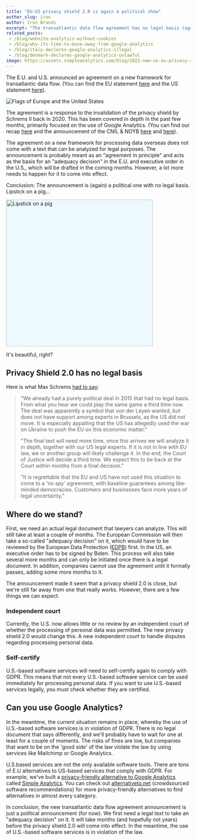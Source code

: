 ```yaml
---
title: "EU-US privacy shield 2.0 is again a political show"
author_slug: iron
author: Iron Brands
excerpt: "The transatlantic data flow agreement has no legal basis (again). The privacy Shield 2.0 is just political nonsense."
related_posts:
 - /blog/website-analytics-without-cookies
 - /blog/why-its-time-to-move-away-from-google-analytics
 - /blog/italy-declares-google-analytics-illegal
 - /blog/denmark-declares-google-analytics-unlawful
image: https://assets.simpleanalytics.com/blog/2022-new-us-eu-privacy-shield/social-media.png
---
```


The E.U. and U.S. announced an agreement on a new framework for transatlantic data flow. (You can find the EU statement [here](https://ec.europa.eu/commission/presscorner/detail/en/STATEMENT_21_1443) and the US statement [here](https://www.whitehouse.gov/briefing-room/speeches-remarks/2022/03/25/remarks-by-president-biden-and-european-commission-president-ursula-von-der-leyen-in-joint-press-statement/)).

<img src="https://assets.simpleanalytics.com/blog/2022-new-us-eu-privacy-shield/background-image.png" alt="Flags of Europe and the United States" class="border-radius" />

The agreement is a response to the invalidation of the privacy shield by Schrems II back in 2020. This has been covered in depth in the past few months, primarily focused on the use of Google Analytics. (You can find our recap [here](https://blog.simpleanalytics.com/will-google-analytics-be-banned-in-the-eu) and the announcement of the CNIL & NOYB [here](https://www.cnil.fr/en/use-google-analytics-and-data-transfers-united-states-cnil-orders-website-manageroperator-comply) and [here](https://noyb.eu/en/austrian-dsb-eu-us-data-transfers-google-analytics-illegal)).

The agreement on a new framework for processing data overseas does not come with a text that can be analyzed for legal purposes. The announcement is probably meant as an "agreement in principle" and acts as the basis for an "adequacy decision" in the E.U. and executive order in the U.S., which will be drafted in the coming months. However, a lot more needs to happen for it to come into effect.

Conclusion: The announcement is (again) a political one with no legal basis. Lipstick on a pig...

<img src="https://assets.simpleanalytics.com/blog/2022-new-us-eu-privacy-shield/lipstick-on-a-pig.png" alt="Lipstick on a pig" class="border-radius" style="width: 400px; margin: 0 auto; background-color: #eef9ff;" />
<p class="caption" markdown="1">
  It's beautiful, right?
</p>

## Privacy Shield 2.0 has no legal basis

Here is what Max Schrems [had to say](https://noyb.eu/en/privacy-shield-20-first-reaction-max-schrems):

> "We already had a purely political deal in 2015 that had no legal basis. From what you hear we could play the same game a third time now. The deal was apparently a symbol that von der Leyen wanted, but does not have support among experts in Brussels, as the US did not move. It is especially appalling that the US has allegedly used the war on Ukraine to push the EU on this economic matter."
> 
> "The final text will need more time, once this arrives we will analyze it in depth, together with our US legal experts. If it is not in line with EU law, we or another group will likely challenge it. In the end, the Court of Justice will decide a third time. We expect this to be back at the Court within months from a final decision."
> 
> "It is regrettable that the EU and US have not used this situation to come to a 'no spy' agreement, with baseline guarantees among like-minded democracies. Customers and businesses face more years of legal uncertainty."

## Where do we stand?

First, we need an actual legal document that lawyers can analyze. This will still take at least a couple of months. The European Commission will then take a so-called "adequacy decision" on it, which would have to be reviewed by the European Data Protection ([EDPB](https://edpb.europa.eu/edpb_en)) first. In the US, an executive order has to be signed by Biden. This process will also take several more months and can only be initiated once there is a legal document. In addition, companies cannot use the agreement until it formally passes, adding some more months to it.

The announcement made it seem that a privacy shield 2.0 is close, but we're still far away from one that really works. However, there are a few things we can expect.

### Independent court

Currently, the U.S. now allows little or no review by an independent court of whether the processing of personal data was permitted. The new privacy shield 2.0 would change this. A new independent court to handle disputes regarding processing personal data.

### Self-certify

U.S.-based software services will need to self-certify again to comply with GDPR. This means that not every U.S.-based software service can be used immediately for processing personal data. If you want to use U.S.-based services legally, you must check whether they are certified. 

## Can you use Google Analytics?

In the meantime, the current situation remains in place, whereby the use of U.S.-based software services is in violation of GDPR. There is no legal document that says differently, and we'll probably have to wait for one at least for a couple of moments. The risks of fines are low, but companies that want to be on the 'good side' of the law violate the law by using services like Mailchimp or Google Analytics.

U.S.based services are not the only available software tools. There are tons of E.U alternatives to US-based services that comply with GDPR. For example, we've built a [privacy-friendly alternative to Google Analytics](https://blog.simpleanalytics.com/why-simple-analytics-is-a-great-alternative-to-google-analytics) called [Simple Analytics](https://simpleanalytics.com/). You can check out [alternativeto.net](https://alternativeto.net/) (crowdsourced software recommendations) for more privacy-friendly alternatives to find alternatives in almost every category.

In conclusion, the new transatlantic data flow agreement announcement is just a political announcement (for now). We first need a legal text to take an "adequacy decision" on it. It will take months (and hopefully not years) before the privacy shield 2.0 will come into effect. In the meantime, the use of U.S.-based software services is in violation of the law.
